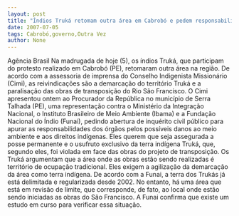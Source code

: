 ```yaml
---
layout: post
title: "Índios Truká retomam outra área em Cabrobó e pedem responsabilização do governo "
date: 2007-07-05
tags: Cabrobó,governo,Outra Vez
author: None
---
```

Ag&ecirc;ncia Brasil 
Na madrugada de hoje (5), os &iacute;ndios Truk&aacute;, que participam do protesto realizado em Cabrob&oacute; (PE), retomaram outra &aacute;rea na regi&atilde;o. De acordo com a assessoria de imprensa do Conselho Indigenista Mission&aacute;rio (Cimi), as reivindica&ccedil;&otilde;es s&atilde;o a demarca&ccedil;&atilde;o do territ&oacute;rio Truk&aacute; e a paralisa&ccedil;&atilde;o das obras de transposi&ccedil;&atilde;o do Rio S&atilde;o Francisco.
O Cimi apresentou ontem ao Procurador da Rep&uacute;blica no munic&iacute;pio de Serra Talhada (PE), uma representa&ccedil;&atilde;o contra o Minist&eacute;rio da Integra&ccedil;&atilde;o Nacional, o Instituto Brasileiro de Meio Ambiente (Ibama) e a Funda&ccedil;&atilde;o Nacional do &Iacute;ndio (Funai), pedindo abertura de inqu&eacute;rito civil p&uacute;blico para apurar as responsabilidades dos &oacute;rg&atilde;os pelos poss&iacute;veis danos ao meio ambiente e aos direitos ind&iacute;genas. Eles querem que seja assegurada a posse permanente e o usufruto exclusivo da terra ind&iacute;gena Truk&aacute;, que, segundo eles, foi violada em face das obras do projeto de transposi&ccedil;&atilde;o.
Os Truk&aacute; argumentam que a &aacute;rea onde as obras est&atilde;o sendo realizadas &eacute; territ&oacute;rio de ocupa&ccedil;&atilde;o tradicional. Eles exigem a agiliza&ccedil;&atilde;o da demarca&ccedil;&atilde;o da &aacute;rea como terra ind&iacute;gena. De acordo com a Funai, a terra dos Truk&aacute;s j&aacute; est&aacute; delimitada e regularizada desde 2002. 
No entanto, h&aacute; uma &aacute;rea que est&aacute; em revis&atilde;o de limite, que corresponde, de fato, ao local onde est&atilde;o sendo iniciadas as obras do S&atilde;o Francisco. A Funai confirma que existe um estudo em curso para verificar essa situa&ccedil;&atilde;o. 
 